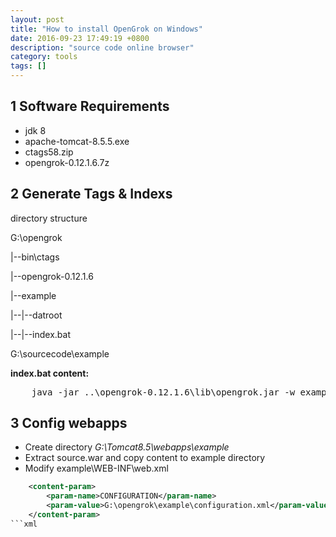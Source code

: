 ```yaml
---
layout: post
title: "How to install OpenGrok on Windows"
date: 2016-09-23 17:49:19 +0800
description: "source code online browser"
category: tools
tags: []
---
```


## 1 Software Requirements

- jdk 8
- apache-tomcat-8.5.5.exe
- ctags58.zip
- opengrok-0.12.1.6.7z

## 2 Generate Tags & Indexs

directory structure

G:\opengrok

|--bin\ctags

|--opengrok-0.12.1.6

|--example

|--|--datroot

|--|--index.bat

G:\sourcecode\example

**index.bat content:**
<pre>
	java -jar ..\opengrok-0.12.1.6\lib\opengrok.jar -w example -W configuration.xml -c ..\bin\ctags.exe -P -S -v  -s ..\..\sourcecode\example -d datroot
</pre>

## 3 Config webapps

- Create directory *G:\Tomcat8.5\webapps\example*
- Extract source.war and copy content to example directory
- Modify example\WEB-INF\web.xml



```xml
	<content-param>
		<param-name>CONFIGURATION</param-name>
		<param-value>G:\opengrok\example\configuration.xml</param-value>
	</content-param>
```xml




